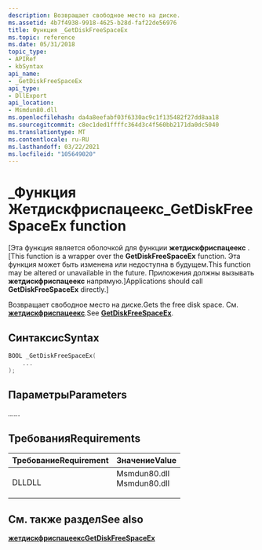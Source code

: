 ```yaml
---
description: Возвращает свободное место на диске.
ms.assetid: 4b7f4938-9918-4625-b28d-faf22de56976
title: Функция _GetDiskFreeSpaceEx
ms.topic: reference
ms.date: 05/31/2018
topic_type:
- APIRef
- kbSyntax
api_name:
- _GetDiskFreeSpaceEx
api_type:
- DllExport
api_location:
- Msmdun80.dll
ms.openlocfilehash: da4a8eefabf03f6330ac9c1f135482f27dd8aa18
ms.sourcegitcommit: c8ec1ded1ffffc364d3c4f560bb2171da0dc5040
ms.translationtype: MT
ms.contentlocale: ru-RU
ms.lasthandoff: 03/22/2021
ms.locfileid: "105649020"
---
```

# <a name="_getdiskfreespaceex-function"></a><span data-ttu-id="e7e3b-103">\_Функция Жетдискфриспацеекс</span><span class="sxs-lookup"><span data-stu-id="e7e3b-103">\_GetDiskFreeSpaceEx function</span></span>

<span data-ttu-id="e7e3b-104">\[Эта функция является оболочкой для функции **жетдискфриспацеекс** .</span><span class="sxs-lookup"><span data-stu-id="e7e3b-104">\[This function is a wrapper over the **GetDiskFreeSpaceEx** function.</span></span> <span data-ttu-id="e7e3b-105">Эта функция может быть изменена или недоступна в будущем.</span><span class="sxs-lookup"><span data-stu-id="e7e3b-105">This function may be altered or unavailable in the future.</span></span> <span data-ttu-id="e7e3b-106">Приложения должны вызывать **жетдискфриспацеекс** напрямую.\]</span><span class="sxs-lookup"><span data-stu-id="e7e3b-106">Applications should call **GetDiskFreeSpaceEx** directly.\]</span></span>

<span data-ttu-id="e7e3b-107">Возвращает свободное место на диске.</span><span class="sxs-lookup"><span data-stu-id="e7e3b-107">Gets the free disk space.</span></span> <span data-ttu-id="e7e3b-108">См. [**жетдискфриспацеекс**](/windows/win32/api/fileapi/nf-fileapi-getdiskfreespaceexa).</span><span class="sxs-lookup"><span data-stu-id="e7e3b-108">See [**GetDiskFreeSpaceEx**](/windows/win32/api/fileapi/nf-fileapi-getdiskfreespaceexa).</span></span>

## <a name="syntax"></a><span data-ttu-id="e7e3b-109">Синтаксис</span><span class="sxs-lookup"><span data-stu-id="e7e3b-109">Syntax</span></span>


```C++
BOOL _GetDiskFreeSpaceEx(
    ...
);
```



## <a name="parameters"></a><span data-ttu-id="e7e3b-110">Параметры</span><span class="sxs-lookup"><span data-stu-id="e7e3b-110">Parameters</span></span>

<dl> <dt>

<span data-ttu-id="e7e3b-111">*...*</span><span class="sxs-lookup"><span data-stu-id="e7e3b-111">*...*</span></span> 
<span data-ttu-id="e7e3b-112"></dt> <dd></dd> </dl></span><span class="sxs-lookup"><span data-stu-id="e7e3b-112"></dt> <dd></dd> </dl></span></span>

## <a name="requirements"></a><span data-ttu-id="e7e3b-113">Требования</span><span class="sxs-lookup"><span data-stu-id="e7e3b-113">Requirements</span></span>



| <span data-ttu-id="e7e3b-114">Требование</span><span class="sxs-lookup"><span data-stu-id="e7e3b-114">Requirement</span></span> | <span data-ttu-id="e7e3b-115">Значение</span><span class="sxs-lookup"><span data-stu-id="e7e3b-115">Value</span></span> |
|----------------|-----------------------------------------------------------------------------------------|
| <span data-ttu-id="e7e3b-116">DLL</span><span class="sxs-lookup"><span data-stu-id="e7e3b-116">DLL</span></span><br/> | <dl> <span data-ttu-id="e7e3b-117"><dt>Msmdun80.dll</dt></span><span class="sxs-lookup"><span data-stu-id="e7e3b-117"><dt>Msmdun80.dll</dt></span></span> </dl> |



## <a name="see-also"></a><span data-ttu-id="e7e3b-118">См. также раздел</span><span class="sxs-lookup"><span data-stu-id="e7e3b-118">See also</span></span>

<dl> <dt>

[<span data-ttu-id="e7e3b-119">**жетдискфриспацеекс**</span><span class="sxs-lookup"><span data-stu-id="e7e3b-119">**GetDiskFreeSpaceEx**</span></span>](/windows/win32/api/fileapi/nf-fileapi-getdiskfreespaceexa)
</dt> </dl>

 

 
